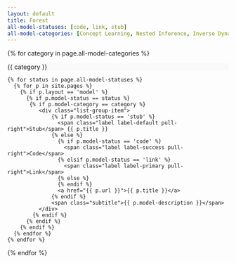 ```yaml
---
layout: default
title: Forest
all-model-statuses: [code, link, stub]
all-model-categories: [Concept Learning, Nested Inference, Inverse Dynamics, Machine Learning, Undirected Constraints, Miscellaneous]
---
```




  {% for category in page.all-model-categories %}

<div class="list-group">

  <div class="list-group-item" style="background-color: #F9F9F9">
    {{ category }}
  </div>

    {% for status in page.all-model-statuses %}
      {% for p in site.pages %}        
        {% if p.layout == 'model' %}
          {% if p.model-status == status %}
           {% if p.model-category == category %}
              <div class="list-group-item">
                  {% if p.model-status == 'stub' %}
                    <span class="label label-default pull-right">Stub</span> {{ p.title }}
                  {% else %}
                    {% if p.model-status == 'code' %}
                      <span class="label label-success pull-right">Code</span>            
                    {% elsif p.model-status == 'link' %}
                      <span class="label label-primary pull-right">Link</span>
                    {% else %}
                    {% endif %}
                    <a href="{{ p.url }}">{{ p.title }}</a>          
                  {% endif %}
                  <span class="subtitle">{{ p.model-description }}</span>
              </div>
            {% endif %}
          {% endif %}
        {% endif %}
      {% endfor %}
    {% endfor %}

</div>

  {% endfor %}
  

